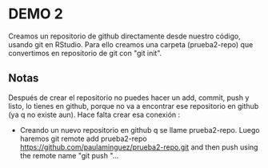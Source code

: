 # DEMO 2

Creamos un repositorio de github directamente desde nuestro código, usando git en RStudio. Para ello creamos una carpeta (prueba2-repo) que convertimos en repositorio de git con "git init".

## Notas 

Después de crear el repositorio no puedes hacer un add, commit, push y listo, lo tienes en github, porque no va a encontrar ese repositorio en github (ya q no existe aun). Hace falta crear esa conexión :

- Creando un nuevo repositorio en github q se llame prueba2-repo. Luego haremos git remote add prueba2-repo https://github.com/paulaminguez/prueba2-repo.git and then push using the remote name "git push <name>"...

